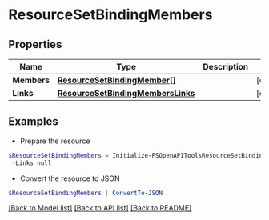 # ResourceSetBindingMembers
## Properties

Name | Type | Description | Notes
------------ | ------------- | ------------- | -------------
**Members** | [**ResourceSetBindingMember[]**](ResourceSetBindingMember.md) |  | [optional] 
**Links** | [**ResourceSetBindingMembersLinks**](ResourceSetBindingMembersLinks.md) |  | [optional] 

## Examples

- Prepare the resource
```powershell
$ResourceSetBindingMembers = Initialize-PSOpenAPIToolsResourceSetBindingMembers  -Members null `
 -Links null
```

- Convert the resource to JSON
```powershell
$ResourceSetBindingMembers | ConvertTo-JSON
```

[[Back to Model list]](../README.md#documentation-for-models) [[Back to API list]](../README.md#documentation-for-api-endpoints) [[Back to README]](../README.md)

